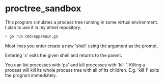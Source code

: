 
# proctree_sandbox

This program simulates a process tree running in some virtual environment. I plan to use it
in my altnet repository.

```bash 
> go run cmd/app/main.go
```

Most lines you enter create a new 'shell' using the argument as the prompt.

Entering 'x' exits the given shell and returns to the parent.

You can list processes with 'ps' and kill processes with 'kill <pid>'.
  Killing a process will kill its whole process tree with all of its children.
  E.g. 'kill 1' exits the program immediately.

